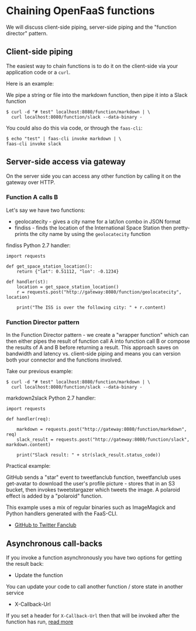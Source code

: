# Chaining OpenFaaS functions

We will discuss client-side piping, server-side piping and the "function director" pattern.

## Client-side piping

The easiest way to chain functions is to do it on the client-side via your application code or a `curl`.

Here is an example:

We pipe a string or file into the markdown function, then pipe it into a Slack function

```
$ curl -d "# test" localhost:8080/function/markdown | \
  curl localhost:8080/function/slack --data-binary -
```

You could also do this via code, or through the `faas-cli`:

```
$ echo "test" | faas-cli invoke markdown | \
faas-cli invoke slack
```

## Server-side access via gateway

On the server side you can access any other function by calling it on the gateway over HTTP.

### Function A calls B

Let's say we have two functions:
* geolocatecity - gives a city name for a lat/lon combo in JSON format
* findiss - finds the location of the International Space Station then pretty-prints the city name by using the `geolocatecity` function

findiss Python 2.7 handler:

```
import requests

def get_space_station_location():
    return {"lat": 0.51112, "lon": -0.1234}

def handler(st):
    location = get_space_station_location()
    r = requests.post("http://gateway:8080/function/geolocatecity", location)

    print("The ISS is over the following city: " + r.content)
```


### Function Director pattern

In the Function Director pattern - we create a "wrapper function" which can then either pipes the result of function call A into function call B or compose the results of A and B before returning a result. This approach saves on bandwidth and latency vs. client-side piping and means you can version both your connector and the functions involved.

Take our previous example:

```
$ curl -d "# test" localhost:8080/function/markdown | \
  curl localhost:8080/function/slack --data-binary -
```

markdown2slack Python 2.7 handler:

```
import requests

def handler(req):
    
    markdown = requests.post("http://gateway:8080/function/markdown", req)
    slack_result = requests.post("http://gateway:8080/function/slack", markdown.content)

    print("Slack result: " + str(slack_result.status_code))
```

Practical example:

GitHub sends a "star" event to tweetfanclub function, tweetfanclub uses get-avatar to download the user's profile picture - stores that in an S3 bucket, then invokes tweetstargazer which tweets the image. A polaroid effect is added by a "polaroid" function.

This example uses a mix of regular binaries such as ImageMagick and Python handlers generated with the FaaS-CLI.

* [GitHub to Twitter Fanclub](https://github.com/alexellis/faas-twitter-fanclub/blob/master/README.md)

## Asynchronous call-backs

If you invoke a function asynchronously you have two options for getting the result back:

* Update the function

You can update your code to call another function / store state in another service

* X-Callback-Url

If you set a header for `X-Callback-Url` then that will be invoked after the function has run, [read more](https://github.com/ryskiwt/faas/blob/1aa6270fcc274cc36d90e0a9e4caa3eb71912ae0/guide/asynchronous.md#call-a-function)
